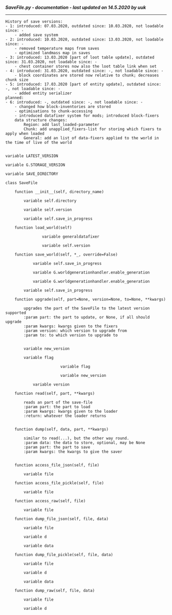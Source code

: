 ***SaveFile.py - documentation - last updated on 14.5.2020 by uuk***
___

    History of save versions:
    - 1: introduced: 07.03.2020, outdated since: 10.03.2020, not loadable since: -
        - added save system
    - 2: introduced: 10.03.2020, outdated since: 13.03.2020, not loadable since: -
        - removed temperature maps from saves
        - optimized landmass map in saves
    - 3: introduced: 13.03.2020 [part of loot table update], outdated since: 31.03.2020, not loadable since: -
        - chest container stores now also the loot table link when set
    - 4: introduced: 31.03.2020, outdated since: -, not loadable since: -
        - block coordinates are stored now relative to chunk; decreases chunk size
    - 5: introduced: 17.03.2020 [part of entity update], outdated since: -, not loadable since: -
        - added entity serializer
    planned:
    - 6: introduced: -, outdated since: -, not loadable since: -
        - changed how block-inventories are stored
        - optimisations to chunk-accessing
        - introduced datafixer system for mods; introduced block-fixers
        data structure changes:
            Region: add last_loaded-parameter
            Chunk: add unapplied_fixers-list for storing which fixers to apply when loaded
            General: add an list of data-fixers applied to the world in the time of live of the world


    variable LATEST_VERSION

    variable G.STORAGE_VERSION

    variable SAVE_DIRECTORY

    class SaveFile

        function __init__(self, directory_name)

            variable self.directory

            variable self.version

            variable self.save_in_progress

        function load_world(self)

                    variable generaldatafixer

                    variable self.version

        function save_world(self, *_, override=False)

                variable self.save_in_progress

                variable G.worldgenerationhandler.enable_generation

                variable G.worldgenerationhandler.enable_generation

            variable self.save_in_progress

        function upgrade(self, part=None, version=None, to=None, **kwargs)
            
            upgrades the part of the SaveFile to the latest version supported
            :param part: the part to update, or None, if all should upgrade
            :param kwargs: kwargs given to the fixers
            :param version: which version to upgrade from
            :param to: to which version to upgrade to


            variable new_version

            variable flag

                            variable flag

                            variable new_version

                variable version

        function read(self, part, **kwargs)
            
            reads an part of the save-file
            :param part: the part to load
            :param kwargs: kwargs given to the loader
            :return: whatever the loader returns


        function dump(self, data, part, **kwargs)
            
            similar to read(...), but the other way round.
            :param data: the data to store, optional, may be None
            :param part: the part to save
            :param kwargs: the kwargs to give the saver


        function access_file_json(self, file)

            variable file

        function access_file_pickle(self, file)

            variable file

        function access_raw(self, file)

            variable file

        function dump_file_json(self, file, data)

            variable file

            variable d

            variable data

        function dump_file_pickle(self, file, data)

            variable file

            variable d

            variable data

        function dump_raw(self, file, data)

            variable file

            variable d